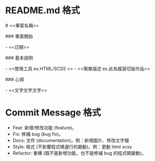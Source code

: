 # README.md 格式

\# <<專案名稱>>

\#\#\# 專案開始

\- <<日期>>

\#\#\# 基本說明

\- <<使用工具 ex.HTML/SCSS >>
\- <<簡單描述 ex.此為複習切版作品>>

\#\#\# 心得

\- <<文字文字文字>>

# Commit Message 格式

- Feat: 新增/修改功能 (feature)。
- Fix: 修補 bug (bug fix)。
- Docs: 文件 (documentation)。例：新增圖片、修改文字檔
- Style: 格式 (不影響程式碼運行的變動)。例：更動 html scss
- Refactor: 重構 (既不是新增功能，也不是修補 bug 的程式碼變動)。
